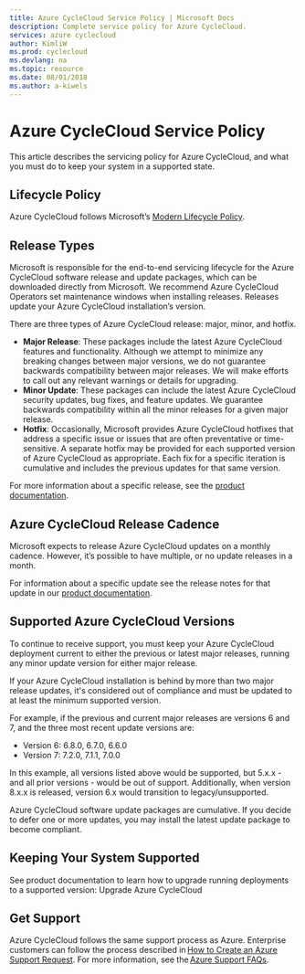 ```yaml
---
title: Azure CycleCloud Service Policy | Microsoft Docs
description: Complete service policy for Azure CycleCloud.
services: azure cyclecloud
author: KimliW
ms.prod: cyclecloud
ms.devlang: na
ms.topic: resource
ms.date: 08/01/2018
ms.author: a-kiwels
---
```


# Azure CycleCloud Service Policy

This article describes the servicing policy for Azure CycleCloud, and what you must do to keep your system in a supported state.

## Lifecycle Policy

Azure CycleCloud follows Microsoft’s [Modern Lifecycle Policy](https://support.microsoft.com/en-us/help/30881/modern-lifecycle-policy).

## Release Types

Microsoft is responsible for the end-to-end servicing lifecycle for the Azure CycleCloud software release and update packages, which can be downloaded directly from Microsoft. We recommend Azure CycleCloud Operators set maintenance windows when installing releases. Releases update your Azure CycleCloud installation’s version.

There are three types of Azure CycleCloud release: major, minor, and hotfix.

* **Major Release**: These packages include the latest Azure CycleCloud features and functionality. Although we attempt to minimize any breaking changes between major versions, we do not guarantee backwards compatibility between major releases. We will make efforts to call out any relevant warnings or details for upgrading.
* **Minor Update**: These packages can include the latest Azure CycleCloud security updates, bug fixes, and feature updates. We guarantee backwards compatibility within all the minor releases for a given major release.
* **Hotfix**: Occasionally, Microsoft provides Azure CycleCloud hotfixes that address a specific issue or issues that are often preventative or time-sensitive. A separate hotfix may be provided for each supported version of Azure CycleCloud as appropriate. Each fix for a specific iteration is cumulative and includes the previous updates for that same version.

For more information about a specific release, see the [product documentation](https://docs.microsoft.com/en-us/azure/cyclecloud/release-notes).

## Azure CycleCloud Release Cadence

Microsoft expects to release Azure CycleCloud updates on a monthly cadence. However, it’s possible to have multiple, or no update releases in a month.

For information about a specific update see the release notes for that update in our [product documentation](https://docs.microsoft.com/en-us/azure/cyclecloud/release-notes).

## Supported Azure CycleCloud Versions

To continue to receive support, you must keep your Azure CycleCloud deployment current to either the previous or latest major releases, running any minor update version for either major release.

If your Azure CycleCloud installation is behind by more than two major release updates, it's considered out of compliance and must be updated to at least the minimum supported version.

For example, if the previous and current major releases are versions 6 and 7, and the three most recent update versions are:

* Version 6:  6.8.0, 6.7.0, 6.6.0
* Version 7:  7.2.0, 7.1.1, 7.0.0

In this example, all versions listed above would be supported, but 5.x.x - and all prior versions - would be out of support. Additionally, when version 8.x.x is released, version 6.x would transition to legacy/unsupported.

Azure CycleCloud software update packages are cumulative. If you decide to defer one or more updates, you may install the latest update package to become compliant.

## Keeping Your System Supported

See product documentation to learn how to upgrade running deployments to a supported version: Upgrade Azure CycleCloud

## Get Support

Azure CycleCloud follows the same support process as Azure. Enterprise customers can follow the process described in [How to Create an Azure Support Request](https://docs.microsoft.com/en-us/azure/azure-supportability/how-to-create-azure-support-request). For more information, see the [Azure Support FAQs](https://azure.microsoft.com/en-us/support/faq/).
